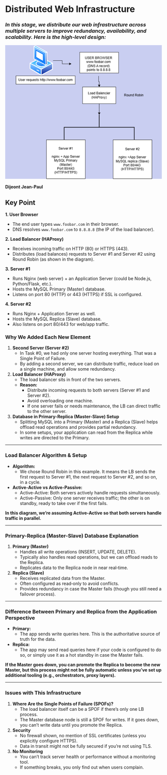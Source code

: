 # Distributed Web Infrastructure

### *In this stage, we distribute our web infrastructure across multiple servers to improve **redundancy**, **availability**, and **scalability**. Here is the high‐level design:*

![Distributed Web Infra](./images/Diagramm_Tache1.png)

**Dijeont Jean-Paul**

## Key Point

**1\.  User Browser**

* The end user types `www.foobar.com` in their browser.
* DNS resolves `www.foobar.com` to `8.8.8.8` (the IP of the load balancer).

**2\.  Load Balancer (HAProxy)**

* Receives incoming traffic on HTTP (80) or HTTPS (443). 
* Distributes (load balances) requests to Server \#1 and Server \#2 using Round Robin (as shown in the diagram).

**3\. Server \#1**

* Runs Nginx (web server) \+ an Application Server (could be Node.js, Python/Flask, etc.).  
* Hosts the MySQL Primary (Master) database.
* Listens on port 80 (HTTP) or 443 (HTTPS) if SSL is configured.

**4\. Server \#2**

* Runs Nginx \+ Application Server as well.
* Hosts the MySQL Replica (Slave) database.  
* Also listens on port 80/443 for web/app traffic.

### Why We Added Each New Element

1. **Second Server (Server \#2)**  
   * In Task \#0, we had only one server hosting everything. That was a Single Point of Failure.  
   * By adding a second server, we can distribute traffic, reduce load on a single machine, and allow some redundancy.
2. **Load Balancer (HAProxy)**  
   * The load balancer sits in front of the two servers.
   * **Reason:**  
     * Distribute incoming requests to both servers (Server \#1 and Server \#2). 
     * Avoid overloading one machine. 
     * If one server fails or needs maintenance, the LB can direct traffic to the other server.  
3. **Database in Primary-Replica (Master-Slave) Setup**  
   * Splitting MySQL into a Primary (Master) and a Replica (Slave) helps offload read operations and provides partial redundancy. 
   * In some setups, your application can read from the Replica while writes are directed to the Primary.

---

### Load Balancer Algorithm & Setup

* **Algorithm:**  
  * We chose Round Robin in this example. It means the LB sends the first request to Server \#1, the next request to Server \#2, and so on, in a cycle.
* **Active-Active vs Active-Passive:**  
  * Active-Active: Both servers actively handle requests simultaneously.
  * Active-Passive: Only one server receives traffic; the other is on standby, ready to take over if the first fails.

**In this diagram, we’re assuming Active-Active so that both servers handle traffic in parallel.**

---

### Primary-Replica (Master-Slave) Database Explanation

1. **Primary (Master)**  
   * Handles all write operations (INSERT, UPDATE, DELETE). 
   * Typically also handles read operations, but we can offload reads to the Replica.
   * Replicates data to the Replica node in near real‐time.
2. **Replica (Slave)**  
   * Receives replicated data from the Master.  
   * Often configured as read‐only to avoid conflicts. 
   * Provides redundancy in case the Master fails (though you still need a failover process).

---

### Difference Between Primary and Replica from the Application Perspective

* **Primary:**  
  * The app sends write queries here. This is the authoritative source of truth for the data.  
* **Replica:**  
  * The app may send read queries here if your code is configured to do so, or simply use it as a hot standby in case the Master fails.

**If the Master goes down, you can promote the Replica to become the new Master, but this process might not be fully automatic unless you’ve set up additional tooling (e.g., orchestrators, proxy layers).**

---

### Issues with This Infrastructure

1. **Where Are the Single Points of Failure (SPOFs)?**  
   * The load balancer itself can be a SPOF if there’s only one LB process. 
   * The Master database node is still a SPOF for writes. If it goes down, you can’t write data until you promote the Replica.
2. **Security**  
   * No firewall shown, no mention of SSL certificates (unless you explicitly configure HTTPS). 
   * Data in transit might not be fully secured if you’re not using TLS.  
3. **No Monitoring**  
   * You can’t track server health or performance without a monitoring tool.  
   * If something breaks, you only find out when users complain.
